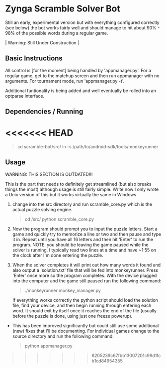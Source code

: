 Zynga Scramble Solver Bot
=========================
Still an early, experimental version but with everything configured correctly
(see below) the bot works fairly well and should manage to hit about 90% - 98% 
of the possible words during a regular game. 

| Warning: Still Under Construction |


Basic Instructions
------------------
All control is [for the moment] being handled by 'appmanager.py'. For a regular game, get to the matchup screen and then run appmanager with no arguments. For 
tournament mode, run 'appmanager.py -t'. 

Additional funtionality is being added and well eventually be rolled into an 
optparse interface.


Dependencies / Running
----------------------

<<<<<<< HEAD
=======
> cd scramble-bot/src/
> ln -s /path/to/android-sdk/tools/monkeyrunner


Usage
-----
WARNING: THIS SECTION IS OUTDATED!!!

This is the part that needs to definitely get streamlined (but also breaks 
things the most) although usage is still fairly simple. Write now I only wrote
a Unix version of this but it works virtually the same in Windows.

1. change into the src directory and run scramble_core.py which is the actual 
   puzzle solving engine.
   
   > cd /src/
   > python scramble_core.py
   
2. Now the program should prompt you to input the puzzle letters. Start a game 
   and quickly try to memorize a line or two and then pause and type it in. 
   Repeat until you have all 16 letters and then hit 'Enter' to run the 
   program. NOTE: you should be leaving the game paused while the solver is 
   running. I typically read two lines at a time and have ~1:55 on the clock 
   after I'm done entering the puzzle.

3. When the solver completes it will print out how many words it found and also
   output a 'solution.txt' file that will be fed into monkeyrunner. Press 
   'Enter' once more so the program completes. With the device plugged into the 
   computer and the game still paused run the following command:
   
   > ./monkeyrunner monkey_manager.py
   
   If everything works correctly the python script should load the solution 
   file, find your device, and then begin running through entering each word. It
   should exit by itself once it reaches the end of the file (usually before the
   puzzle is done, using just one freeze powerup).
   
* This has been improved significantly but could still use some additional 
(new) fixes that I'll be documenting. For individual games change to the source
directory and run the following command:

	> python appmanager.py
	

>>>>>>> 6205239c67fbb13007201c99d1fcb1cd84954355
